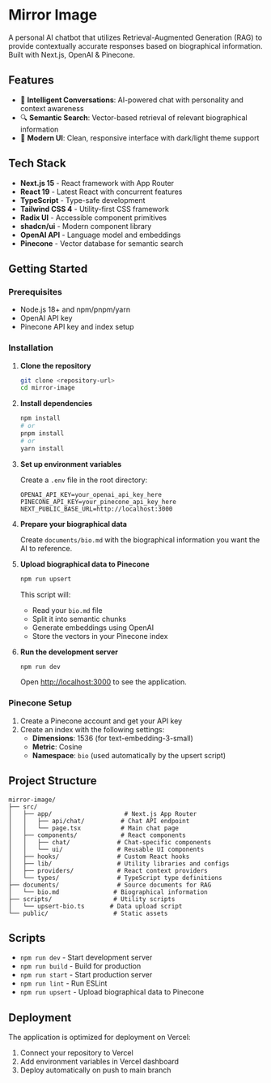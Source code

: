 # Mirror Image

A personal AI chatbot that utilizes Retrieval-Augmented Generation (RAG) to provide contextually accurate responses based on biographical information. Built with Next.js, OpenAI & Pinecone.

## Features

- 🤖 **Intelligent Conversations**: AI-powered chat with personality and context awareness
- 🔍 **Semantic Search**: Vector-based retrieval of relevant biographical information
- 🎨 **Modern UI**: Clean, responsive interface with dark/light theme support

## Tech Stack

- **Next.js 15** - React framework with App Router
- **React 19** - Latest React with concurrent features
- **TypeScript** - Type-safe development
- **Tailwind CSS 4** - Utility-first CSS framework
- **Radix UI** - Accessible component primitives
- **shadcn/ui** - Modern component library
- **OpenAI API** - Language model and embeddings
- **Pinecone** - Vector database for semantic search

## Getting Started

### Prerequisites

- Node.js 18+ and npm/pnpm/yarn
- OpenAI API key
- Pinecone API key and index setup

### Installation

1. **Clone the repository**
   ```bash
   git clone <repository-url>
   cd mirror-image
   ```

2. **Install dependencies**
   ```bash
   npm install
   # or
   pnpm install
   # or
   yarn install
   ```

3. **Set up environment variables**
   
   Create a `.env` file in the root directory:
   ```env
   OPENAI_API_KEY=your_openai_api_key_here
   PINECONE_API_KEY=your_pinecone_api_key_here
   NEXT_PUBLIC_BASE_URL=http://localhost:3000
   ```

4. **Prepare your biographical data**
   
   Create `documents/bio.md` with the biographical information you want the AI to reference.

5. **Upload biographical data to Pinecone**
   ```bash
   npm run upsert
   ```
   
   This script will:
   - Read your `bio.md` file
   - Split it into semantic chunks
   - Generate embeddings using OpenAI
   - Store the vectors in your Pinecone index

6. **Run the development server**
   ```bash
   npm run dev
   ```
   
   Open [http://localhost:3000](http://localhost:3000) to see the application.

### Pinecone Setup

1. Create a Pinecone account and get your API key
2. Create an index with the following settings:
   - **Dimensions**: 1536 (for text-embedding-3-small)
   - **Metric**: Cosine
   - **Namespace**: `bio` (used automatically by the upsert script)

## Project Structure

```
mirror-image/
├── src/
│   ├── app/                    # Next.js App Router
│   │   ├── api/chat/          # Chat API endpoint
│   │   └── page.tsx           # Main chat page
│   ├── components/            # React components
│   │   ├── chat/             # Chat-specific components
│   │   └── ui/               # Reusable UI components
│   ├── hooks/                # Custom React hooks
│   ├── lib/                  # Utility libraries and configs
│   ├── providers/            # React context providers
│   └── types/                # TypeScript type definitions
├── documents/                # Source documents for RAG
│   └── bio.md               # Biographical information
├── scripts/                 # Utility scripts
│   └── upsert-bio.ts       # Data upload script
└── public/                  # Static assets
```

## Scripts

- `npm run dev` - Start development server
- `npm run build` - Build for production
- `npm run start` - Start production server
- `npm run lint` - Run ESLint
- `npm run upsert` - Upload biographical data to Pinecone

## Deployment

The application is optimized for deployment on Vercel:

1. Connect your repository to Vercel
2. Add environment variables in Vercel dashboard
3. Deploy automatically on push to main branch

